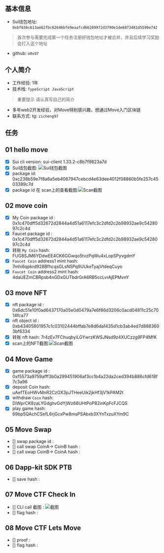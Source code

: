 ## 基本信息
- Sui钱包地址: `0xbf636c613ae62fbc62646bfe9eaafcd66209972d3790e1de6873481d5590e742`
> 首次参与需要完成第一个任务注册好钱包地址才被合并，并且后续学习奖励会打入这个地址
- github: `o0x97`

## 个人简介
- 工作经验: 1年
- 技术栈: `TypeScript JavaScript`
> 重要提示 请认真写自己的简介
- 多年web2开发经验，对Move特别感兴趣，想通过Move入门区块链
- 联系方式: tg: `zicheng97` 

## 任务

##   01 hello move  
- [x] Sui cli version: sui-client 1.33.2-c8b7f9823a7d
- [x] Sui钱包截图: ![Sui钱包截图](./scan.jpg)
- [x] package id: 0xc238b59e7f8a6a5eb4087947cebcd4e63dee4012f08860b5fe257c4503389c7d
- [x] package id 在 scan上的查看截图:![Scan截图](./code/hellomove/scan.png)

##   02 move coin
- [x] My Coin package id :  0x1c470dff5d32672d2844a4d51a6117efc3c2dfd2c2b98932ae9c5428097c2c4d
- [x] Faucet package id :  0x1c470dff5d32672d2844a4d51a6117efc3c2dfd2c2b98932ae9c5428097c2c4d
- [x] 转账 `My Coin` hash: FUG8SJM6YDdwEE4CK6GGwqo5tvzPqWu4xLopSPyvgdmY
- [x] `Faucet Coin` address1 mint hash: 7mhi6qpkrd928BfhcqsGLsN5Pq9UUkeTyajVtdeqCuyo
- [x] `Faucet Coin` address2 mint hash: 4daUEZmCBRpsb4nGDxGUTbdrGrA6RB5ccLvrAjEPMvnY

##   03 move NFT
- [x] nft package id : 0x6dc51e10f0ad6437170a05e0d0479a7e6f86d3206c0acd04811c25c7014fca77
- [x] nft object id : 0xb43405801957c1c03102444bffab7e8d6da1435d1cb3ab4ed7d8883603bf6334
- [x] 转账 nft  hash: 7r4zEv7FChuqbyiLGYwrzKWSJNsd9z4XUCzzg9FP4MfK
- [x] scan上的NFT截图:![Scan截图](./code/task3/nf.png)

##   04 Move Game
- [x] game package id : 0xf5573a9759afff3b0a299451906af3cc1b4a22da2ced394b886cfd618f7c3a96
- [x] deposit Coin hash: uAefTEoHWvMnR2CzGX3pJTHeeUik2jkHf3jV1kPAM2t
- [x] withdraw `Coin` hash:  DiWprCK8zaLYGdghvGdYjWz66UHtPoP82inKpFcFJCQS
- [x] play game hash: 69bp5QAchCSefL6rjGcxPw8msPSAbxb3XYnTxzuXYm9C

##   05 Move Swap
- [] swap package id :
- [] call swap CoinA-> CoinB  hash :
- [] call swap CoinB-> CoinA  hash :

##   06 Dapp-kit SDK PTB
- [] save hash :

##   07 Move CTF Check In
- [] CLI call 截图 : ![截图](./images/你的图片地址)
- [] flag hash :

##   08 Move CTF Lets Move
- [] proof : 
- [] flag hash :
